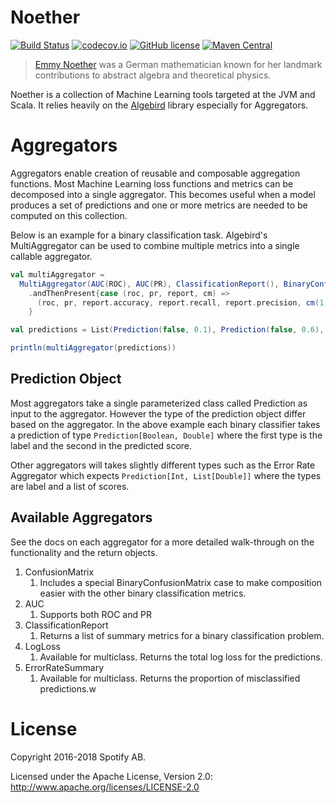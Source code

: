 Noether
=======

[![Build Status](https://travis-ci.org/spotify/noether.svg?branch=master)](https://travis-ci.org/spotify/noether)
[![codecov.io](https://codecov.io/github/spotify/noether/coverage.svg?branch=master)](https://codecov.io/github/spotify/noether?branch=master)
[![GitHub license](https://img.shields.io/github/license/spotify/noether.svg)](./LICENSE)
[![Maven Central](https://img.shields.io/maven-central/v/com.spotify/noether-core_2.12.svg)](https://maven-badges.herokuapp.com/maven-central/com.spotify/noether-core_2.12)

> [Emmy Noether](https://en.wikipedia.org/wiki/Emmy_Noether) was a German mathematician known for her landmark contributions to abstract algebra and theoretical physics. 

Noether is a collection of Machine Learning tools targeted at the JVM and Scala.
It relies heavily on the [Algebird](https://github.com/twitter/algebird) library especially for Aggregators.

# Aggregators

Aggregators enable creation of reusable and composable aggregation functions. Most Machine Learning loss functions and metrics can be 
decomposed into a single aggregator.  This becomes useful when a model produces a set of predictions and one or more metrics are needed
to be computed on this collection.

Below is an example for a binary classification task. Algebird's MultiAggregator can be used to combine multiple metrics into a 
single callable aggregator.

```scala
val multiAggregator =
  MultiAggregator(AUC(ROC), AUC(PR), ClassificationReport(), BinaryConfusionMatrix())
    .andThenPresent{case (roc, pr, report, cm) =>
      (roc, pr, report.accuracy, report.recall, report.precision, cm(1, 1), cm(0, 0))
    }

val predictions = List(Prediction(false, 0.1), Prediction(false, 0.6), Prediction(true, 0.9))

println(multiAggregator(predictions))
```

## Prediction Object

Most aggregators take a single parameterized class called Prediction as input to the aggregator. However the type of
the prediction object differ based on the aggregator. In the above example each binary classifier takes a prediction 
of type `Prediction[Boolean, Double]` where the first type is the label and the second in the predicted score.

Other aggregators will takes slightly different types such as the Error Rate Aggregator which expects `Prediction[Int, List[Double]]`
where the types are label and a list of scores.

## Available Aggregators

See the docs on each aggregator for a more detailed walk-through on the functionality and the return objects.

1. ConfusionMatrix
    1.  Includes a special BinaryConfusionMatrix case to make composition easier with the other binary classification metrics.
2. AUC
    1. Supports both ROC and PR
3. ClassificationReport
    1. Returns a list of summary metrics for a binary classification problem.
4. LogLoss
    1. Available for multiclass. Returns the total log loss for the predictions.
5. ErrorRateSummary
    1. Available for multiclass. Returns the proportion of misclassified predictions.w      

# License

Copyright 2016-2018 Spotify AB.

Licensed under the Apache License, Version 2.0: http://www.apache.org/licenses/LICENSE-2.0
